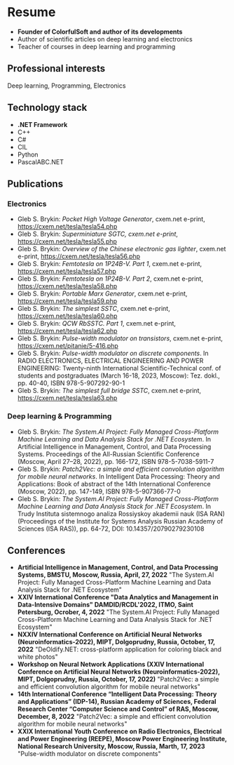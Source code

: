 # Resume

* __Founder of ColorfulSoft and author of its developments__
* Author of scientific articles on deep learning and electronics
* Teacher of courses in deep learning and programming

## Professional interests

Deep learning, Programming, Electronics

## Technology stack

* __.NET Framework__
* C++
* C#
* CIL
* Python
* PascalABC.NET

## Publications

### Electronics

* Gleb S. Brykin: _Pocket High Voltage Generator_, cxem.net e-print, https://cxem.net/tesla/tesla54.php
* Gleb S. Brykin: _Superminiature SGTC, cxem.net e-print_, https://cxem.net/tesla/tesla55.php
* Gleb S. Brykin: _Overview of the Chinese electronic gas lighter_, cxem.net e-print, https://cxem.net/tesla/tesla56.php
* Gleb S. Brykin: _Femtotesla on 1P24B-V. Part 1_, cxem.net e-print, https://cxem.net/tesla/tesla57.php
* Gleb S. Brykin: _Femtotesla on 1P24B-V. Part 2_, cxem.net e-print, https://cxem.net/tesla/tesla58.php
* Gleb S. Brykin: _Portable Marx Generator_, cxem.net e-print, https://cxem.net/tesla/tesla59.php
* Gleb S. Brykin: _The simplest SSTC_, cxem.net e-print, https://cxem.net/tesla/tesla60.php
* Gleb S. Brykin: _QCW RbSSTC. Part 1_, cxem.net e-print, https://cxem.net/tesla/tesla62.php
* Gleb S. Brykin: _Pulse-width modulator on transistors_, cxem.net e-print, https://cxem.net/pitanie/5-416.php
* Gleb S. Brykin: _Pulse-width modulator on discrete components_. In RADIO ELECTRONICS, ELECTRICAL ENGINEERING AND POWER ENGINEERING: Twenty-ninth International Scientific-Technical conf. of students and postgraduates (March 16-18, 2023, Moscow): Tez. dokl., pp. 40-40, ISBN 978-5-907292-90-1
* Gleb S. Brykin: _The simplest full bridge SSTC_, cxem.net e-print, https://cxem.net/tesla/tesla63.php

### Deep learning & Programming

* Gleb S. Brykin: _The System.AI Project: Fully Managed Cross-Platform Machine Learning and Data Analysis Stack for .NET Ecosystem_. In Artificial Intelligence in Management, Control, and Data Processing Systems. Proceedings of the All-Russian Scientific Conference (Moscow, April 27–28, 2022), pp. 166-172, ISBN 978-5-7038-5911-7
* Gleb S. Brykin: _Patch2Vec: a simple and efficient convolution algorithm for mobile neural networks_. In Intelligent Data Processing: Theory and Applications: Book of abstract of the 14th International Conference (Moscow, 2022), pp. 147-149, ISBN 978-5-907366-77-0
* Gleb S. Brykin: _The System.AI Project: Fully Managed Cross-Platform Machine Learning and Data Analysis Stack for .NET Ecosystem_. In Trudy Instituta sistemnogo analiza Rossiyskoy akademii nauk (ISA RAN) (Proceedings of the Institute for Systems Analysis Russian Academy of Sciences (ISA RAS)), pp. 64-72, DOI: 10.14357/20790279230108

## Conferences

* __Artificial Intelligence in Management, Control, and Data Processing Systems, BMSTU, Moscow, Russia, April, 27, 2022__ "The System.AI Project: Fully Managed Cross-Platform Machine Learning and Data Analysis Stack for .NET Ecosystem"
* __XXIV International Conference "Data Analytics and Management in Data-Intensive Domains" DAMDID/RCDL'2022, ITMO, Saint Petersburg, Ocrober, 4, 2022__ "The System.AI Project: Fully Managed Cross-Platform Machine Learning and Data Analysis Stack for .NET Ecosystem"
* __NXXIV International Conference on Artificial Neural Networks (Neuroinformatics-2022), MIPT, Dolgoprudny, Russia, October, 17, 2022__ "DeOldify.NET: cross-platform application for coloring black and white photos"
* __Workshop on Neural Network Applications (XXIV International Conference on Artificial Neural Networks (Neuroinformatics-2022), MIPT, Dolgoprudny, Russia, October, 17, 2022)__ "Patch2Vec: a simple and efficient convolution algorithm for mobile neural networks"
* __14th International Conference “Intelligent Data Processing: Theory and Applications” (IDP-14), Russian Academy of Sciences, Federal Research Center “Computer Science and Control” of RAS, Moscow, December, 8, 2022__ "Patch2Vec: a simple and efficient convolution algorithm for mobile neural networks"
* __XXIX International Youth Conference on Radio Electronics, Electrical and Power Engineering (REEPE), Moscow Power Engineering Institute, National Research University, Moscow, Russia, Marth, 17, 2023__ "Pulse-width modulator on discrete components"
